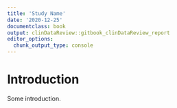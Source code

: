 ```yaml
---
title: 'Study Name'
date: '2020-12-25'
documentclass: book
output: clinDataReview::gitbook_clinDataReview_report
editor_options:
  chunk_output_type: console
---    
```



# Introduction 

Some introduction.

